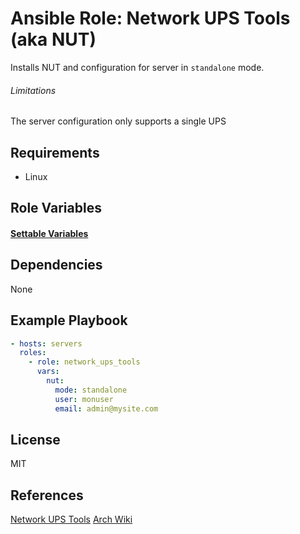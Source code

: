 # Ansible Role: Network UPS Tools (aka NUT)

Installs NUT and configuration for server in `standalone` mode.

###### Limitations
The server configuration only supports a single UPS

## Requirements

- Linux

## Role Variables

#### [Settable Variables](./meta/argument_specs.yml)

## Dependencies

None

## Example Playbook
```yaml
- hosts: servers
  roles:
    - role: network_ups_tools
      vars:
        nut:
          mode: standalone
          user: monuser
          email: admin@mysite.com
```

## License

MIT

## References

[Network UPS Tools](https://networkupstools.org)
[Arch Wiki](https://wiki.archlinux.org/index.php/Network_UPS_Tools)
